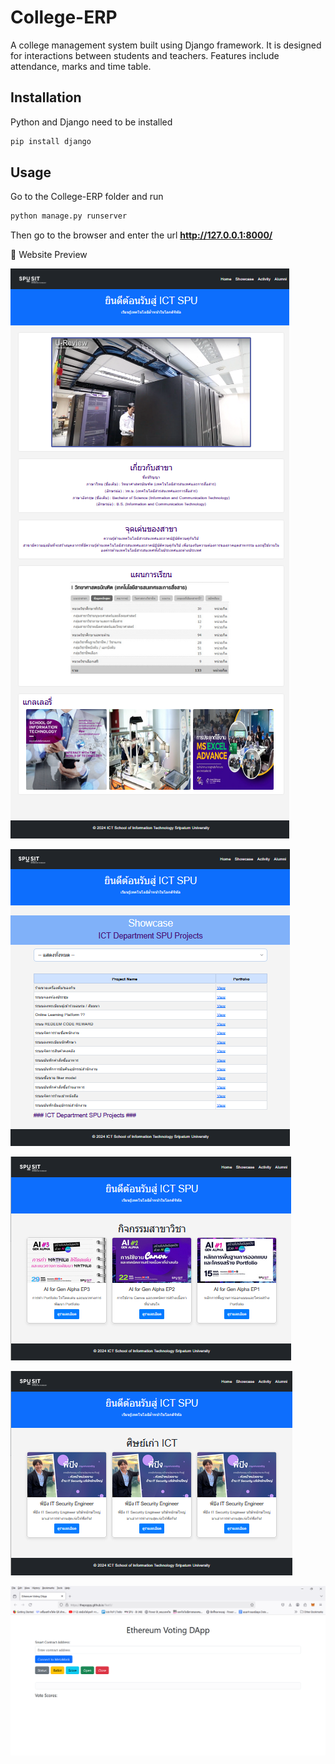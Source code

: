 # College-ERP
A college management system built using Django framework. It is designed for interactions between students and teachers. Features include attendance, marks and time table.

## Installation

Python and Django need to be installed

```bash
pip install django
```

## Usage

Go to the College-ERP folder and run

```bash
python manage.py runserver
```

Then go to the browser and enter the url **http://127.0.0.1:8000/**

📸 Website Preview

![screenshot of homepage](screenshots/screenshot1.png)

![screenshot of homepage](screenshots/screenshot2.png)

![screenshot of homepage](screenshots/screenshot3.png)

![screenshot of homepage](screenshots/screenshot4.png)

![screenshot of homepage](screenshots/screenshot5.png)
